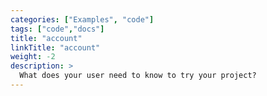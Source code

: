 ```yaml
---
categories: ["Examples", "code"]
tags: ["code","docs"]
title: "account"
linkTitle: "account"
weight: -2
description: >
  What does your user need to know to try your project?
---
```


